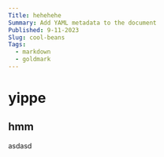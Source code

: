 ```yaml
---
Title: hehehehe
Summary: Add YAML metadata to the document
Published: 9-11-2023
Slug: cool-beans
Tags:
  - markdown
  - goldmark
---
```







# yippe
## hmm
asdasd